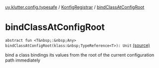 [uy.klutter.config.typesafe](../index.md) / [KonfigRegistrar](index.md) / [bindClassAtConfigRoot](.)


# bindClassAtConfigRoot
`abstract fun <T&nbsp;:&nbsp;Any> bindClassAtConfigRoot(klass:&nbsp;TypeReference<T>): Unit` [(source)](https://github.com/kohesive/klutter/blob/master/config-typesafe-jdk6/src/main/kotlin/uy/klutter/config/typesafe/InjektConfig.kt#L74)

bind a class bindings its values from the root of the current configuration path immediately


